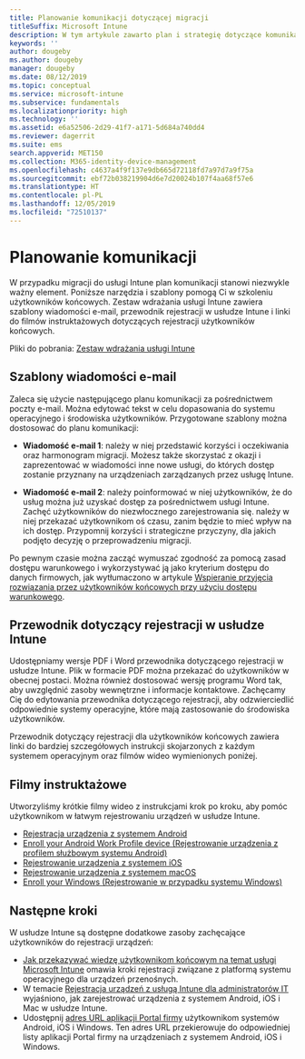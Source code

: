 ```yaml
---
title: Planowanie komunikacji dotyczącej migracji
titleSuffix: Microsoft Intune
description: W tym artykule zawarto plan i strategię dotyczące komunikacji w zakresie migracji podczas migrowania do usługi Microsoft Intune.
keywords: ''
author: dougeby
ms.author: dougeby
manager: dougeby
ms.date: 08/12/2019
ms.topic: conceptual
ms.service: microsoft-intune
ms.subservice: fundamentals
ms.localizationpriority: high
ms.technology: ''
ms.assetid: e6a52506-2d29-41f7-a171-5d684a740dd4
ms.reviewer: dagerrit
ms.suite: ems
search.appverid: MET150
ms.collection: M365-identity-device-management
ms.openlocfilehash: c4637a4f9f137e9db665d72118fd7a97d7a9f75a
ms.sourcegitcommit: ebf72b038219904d6e7d20024b107f4aa68f57e6
ms.translationtype: HT
ms.contentlocale: pl-PL
ms.lasthandoff: 12/05/2019
ms.locfileid: "72510137"
---
```

# <a name="plan-communications"></a>Planowanie komunikacji

W przypadku migracji do usługi Intune plan komunikacji stanowi niezwykle ważny element. Poniższe narzędzia i szablony pomogą Ci w szkoleniu użytkowników końcowych. Zestaw wdrażania usługi Intune zawiera szablony wiadomości e-mail, przewodnik rejestracji w usłudze Intune i linki do filmów instruktażowych dotyczących rejestracji użytkowników końcowych.  

Pliki do pobrania:  [Zestaw wdrażania usługi Intune](https://aka.ms/IntuneAdoptionKit)

## <a name="email-templates"></a>Szablony wiadomości e-mail

Zaleca się użycie następującego planu komunikacji za pośrednictwem poczty e-mail. Można edytować tekst w celu dopasowania do systemu operacyjnego i środowiska użytkowników. Przygotowane szablony można dostosować do planu komunikacji:

- **Wiadomość e-mail 1**: należy w niej przedstawić korzyści i oczekiwania oraz harmonogram migracji. Możesz także skorzystać z okazji i zaprezentować w wiadomości inne nowe usługi, do których dostęp zostanie przyznany na urządzeniach zarządzanych przez usługę Intune.

- **Wiadomość e-mail 2**: należy poinformować w niej użytkowników, że do usług można już uzyskać dostęp za pośrednictwem usługi Intune. Zachęć użytkowników do niezwłocznego zarejestrowania się. należy w niej przekazać użytkownikom oś czasu, zanim będzie to mieć wpływ na ich dostęp. Przypomnij korzyści i strategiczne przyczyny, dla jakich podjęto decyzję o przeprowadzeniu migracji.

Po pewnym czasie można zacząć wymuszać zgodność za pomocą zasad dostępu warunkowego i wykorzystywać ją jako kryterium dostępu do danych firmowych, jak wytłumaczono w artykule [Wspieranie przyjęcia rozwiązania przez użytkowników końcowych przy użyciu dostępu warunkowego](migration-guide-drive-adoption.md).

## <a name="intune-enrollment-guide"></a>Przewodnik dotyczący rejestracji w usłudze Intune

Udostępniamy wersje PDF i Word przewodnika dotyczącego rejestracji w usłudze Intune. Plik w formacie PDF można przekazać do użytkowników w obecnej postaci. Można również dostosować wersję programu Word tak, aby uwzględnić zasoby wewnętrzne i informacje kontaktowe. Zachęcamy Cię do edytowania przewodnika dotyczącego rejestracji, aby odzwierciedlić odpowiednie systemy operacyjne, które mają zastosowanie do środowiska użytkowników.

Przewodnik dotyczący rejestracji dla użytkowników końcowych zawiera linki do bardziej szczegółowych instrukcji skojarzonych z każdym systemem operacyjnym oraz filmów wideo wymienionych poniżej.

## <a name="instructional-videos"></a>Filmy instruktażowe

Utworzyliśmy krótkie filmy wideo z instrukcjami krok po kroku, aby pomóc użytkownikom w łatwym rejestrowaniu urządzeń w usłudze Intune.

- [Rejestracja urządzenia z systemem Android](https://www.youtube.com/watch?v=k0Q_sGLSx6o&t=1s)
- [Enroll your Android Work Profile device (Rejestrowanie urządzenia z profilem służbowym systemu Android)](https://www.youtube.com/watch?v=9Dl8HsGk4tI&t=3s)
- [Rejestrowanie urządzenia z systemem iOS](https://www.youtube.com/watch?v=mJyv6YcHi7c)
- [Rejestrowanie urządzenia z systemem macOS](https://www.youtube.com/watch?v=Pa2pfhwq_yk)
- [Enroll your Windows (Rejestrowanie w przypadku systemu Windows)](https://www.youtube.com/watch?v=TKQxEckBHiE)

## <a name="next-steps"></a>Następne kroki

W usłudze Intune są dostępne dodatkowe zasoby zachęcające użytkowników do rejestracji urządzeń:

- [Jak przekazywać wiedzę użytkownikom końcowym na temat usługi Microsoft Intune](end-user-educate.md) omawia kroki rejestracji związane z platformą systemu operacyjnego dla urządzeń przenośnych.
- W temacie [Rejestracja urządzeń z usługą Intune dla administratorów IT](../enrollment/device-enrollment.md) wyjaśniono, jak zarejestrować urządzenia z systemem Android, iOS i Mac w usłudze Intune.
- Udostępnij [adres URL aplikacji Portal firmy](http://go.microsoft.com/fwlink/?LinkID=396941) użytkownikom systemów Android, iOS i Windows. Ten adres URL przekierowuje do odpowiedniej listy aplikacji Portal firmy na urządzeniach z systemem Android, iOS i Windows.
